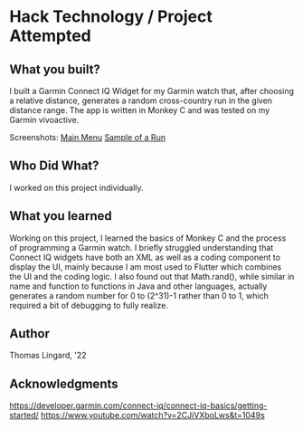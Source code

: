 # Hack Technology / Project Attempted


## What you built? 

I built a Garmin Connect IQ Widget for my Garmin watch that, after choosing a relative distance, generates a random cross-country run in the given distance range. The app is written in Monkey C and was tested on my Garmin vivoactive. 

Screenshots:
[Main Menu](menu.jpg)
[Sample of a Run](run-sample.jpg)

## Who Did What?

I worked on this project individually.

## What you learned

Working on this project, I learned the basics of Monkey C and the process of programming a Garmin watch. I briefly struggled understanding that Connect IQ widgets have both an XML as well as a coding component to display the UI, mainly because I am most used to Flutter which combines the UI and the coding logic. I also found out that Math.rand(), while similar in name and function to functions in Java and other languages, actually generates a random number for 0 to (2^31)-1 rather than 0 to 1, which required a bit of debugging to fully realize.

## Author

Thomas Lingard, '22

## Acknowledgments

https://developer.garmin.com/connect-iq/connect-iq-basics/getting-started/
https://www.youtube.com/watch?v=2CJiVXboLws&t=1049s
